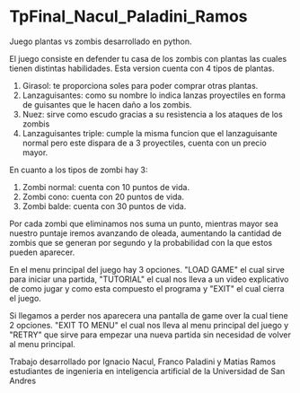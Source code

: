# TpFinal_Nacul_Paladini_Ramos

Juego plantas vs zombis desarrollado en python.

El juego consiste en defender tu casa de los zombis con plantas las cuales tienen distintas habilidades. Esta version cuenta con 4 tipos de plantas.
1. Girasol: te proporciona soles para poder comprar otras plantas.
2. Lanzaguisantes: como su nombre lo indica lanzas proyectiles en forma de guisantes que le hacen daño a los zombis.
3. Nuez: sirve como escudo gracias a su resistencia a los ataques de los zombis
4. Lanzaguisantes triple: cumple la misma funcion que el lanzaguisante normal pero este dispara de a 3 proyectiles, cuenta con un precio mayor.

En cuanto a los tipos de zombi hay 3:
1. Zombi normal: cuenta con 10 puntos de vida.
2. Zombi cono: cuenta con 20 puntos de vida.
3. Zombi balde: cuenta con 30 puntos de vida.

Por cada zombi que eliminamos nos suma un punto, mientras mayor sea nuestro puntaje iremos avanzando de oleada, aumentando la cantidad de zombis que se generan por segundo y la probabilidad con la que estos pueden aparecer.

En el menu principal del juego hay 3 opciones. "LOAD GAME" el cual sirve para iniciar una partida, "TUTORIAL" el cual nos lleva a un video explicativo de como jugar y como esta compuesto el programa y "EXIT" el cual cierra el juego.

Si llegamos a perder nos aparecera una pantalla de game over la cual tiene 2 opciones. "EXIT TO MENU" el cual nos lleva al menu principal del juego y "RETRY" que sirve para empezar una nueva partida sin necesidad de volver al menu principal.


Trabajo desarrollado por Ignacio Nacul, Franco Paladini y Matias Ramos estudiantes de ingenieria en inteligencia artificial de la Universidad de San Andres

